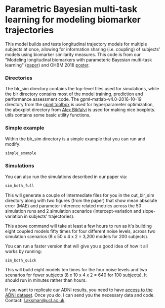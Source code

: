# Parametric Bayesian multi-task learning for modeling biomarker trajectories

This model builds and tests longitudinal trajectory models for multiple subjects at once, allowing for information sharing (i.e. coupling) of subjects' models using biomarker similarity measures. This code is from our "Modeling longitudinal biomarkers with parameteric Bayesian multi-task learning" ([paper](https://doi.org/10.1002/hbm.24682)) and OHBM 2018 [poster](https://files.aievolution.com/hbm1801/abstracts/32082/2254_Aksman.pdf). 

### Directories
The blr_sim directory contains the top-level files used for simulations, while the blr directory contains most of the model training, prediction and performance assessment code. The gpml-matlab-v4.0-2016-10-19 directory from the [gpml toolbox](http://www.gaussianprocess.org/gpml/code/matlab/doc/) is used for hyperparameter optimization, the aboxplot directory from [Alex Bikfalvi](http://alex.bikfalvi.com/research/advanced_matlab_boxplot/) is used for making nice boxplots.  utils contains some basic utility functions.

### Simple example

Within the blr_sim directory is a simple example that you can run and modify:

```bash
simple_example
```


### Simulations

You can also run the simulations described in our paper via:

```bash
sim_both_full
```
This will generate a couple of intermediate files for you in the out_blr_sim directory along with two figures (from the paper) that show mean absolute error (MAE) and parameter inference related metrics across the 50 simulation runs and 2 simulation scenarios (intercept-variation and slope-variation in subjects' trajectories). 

This above command will take at least a few hours to run as it's building eight coupled models fifty times for four different noise levels, across two simulation scenarios (8 x 50 x 4 x 2 = 3,200 models for 200 subjects). 

You can run a faster version that will give you a good idea of how it all works by running:

```bash
sim_both_quick
```

This will build eight models ten times for the four noise levels and two scenarios for fewer subjects (8 x 10 x 4 x 2 = 640 for 100 subjects). It should run in minutes rather than hours. 


If you want to replicate our ADNI results, you need to have [access to the ADNI dataset](http://adni.loni.usc.edu/data-samples/access-data). Once you do, I can send you the necessary data and code. Contact: l.aksman@ucl.ac.uk.
